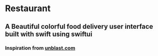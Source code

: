 # Restaurant

## A Beautiful colorful food delivery user interface built with swift using swiftui
### Inspiration from [unblast.com](https://unblast.com/free-food-order-app-template-psd/)
